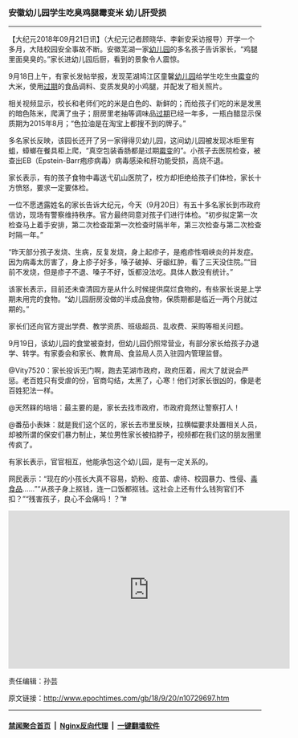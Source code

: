### 安徽幼儿园学生吃臭鸡腿霉变米 幼儿肝受损
------------------------

<p>【大纪元2018年09月21日讯】（大纪元记者顾晓华、李新安采访报导）开学一个多月，大陆校园安全事故不断。安徽芜湖一家<a href="http://www.epochtimes.com/gb/tag/%E5%B9%BC%E5%84%BF%E5%9B%AD.html">幼儿园</a>的多名孩子告诉家长，“鸡腿里面臭臭的。”家长进幼儿园后厨，看到的景象令人震惊。</p>
<p>9月18日上午，有家长发帖举报，发现芜湖鸠江区童馨<a href="http://www.epochtimes.com/gb/tag/%E5%B9%BC%E5%84%BF%E5%9B%AD.html">幼儿园</a>给学生吃生虫<a href="http://www.epochtimes.com/gb/tag/%E9%9C%89%E5%8F%98.html">霉变</a>的大米，使用<a href="http://www.epochtimes.com/gb/tag/%E8%BF%87%E6%9C%9F.html">过期</a>的食品调料、变质发臭的小鸡腿，并配发了相关照片。</p>
<p>相关视频显示，校长和老师们吃的米是白色的、新鲜的；而给孩子们吃的米是发黑的暗色陈米，爬满了虫子；厨房里老抽等调味品<a href="http://www.epochtimes.com/gb/tag/%E8%BF%87%E6%9C%9F.html">过期</a>已经一年多，一瓶白醋显示保质期为2015年8月；“色拉油是在淘宝上都搜不到的牌子。”</p>
<p>多名家长反映，该园长还开了另一家得得贝幼儿园，这间幼儿园被发现冰柜里有蛆，蟑螂在餐具柜上爬，“真空包装香肠都是过期<a href="http://www.epochtimes.com/gb/tag/%E9%9C%89%E5%8F%98.html">霉变</a>的”。小孩子去医院检查，被查出EB（Epstein-Barr疱疹病毒）病毒感染和肝功能受损，高烧不退。</p>
<p>家长表示，有的孩子食物中毒送弋矶山医院了，校方却拒绝给孩子们体检，家长十方愤怒，要求一定要体检。</p>
<p>一位不愿透露姓名的家长告诉大纪元，今天（9月20日）有五十多名家长到市政府信访，现场有警察维持秩序。官方最终同意对孩子们进行体检。“初步拟定第一次检查马上着手安排，第二次检查距第一次检查时隔半年，第三次检查与第二次检查时隔一年。”</p>
<p>“昨天部分孩子发烧、生病，反复发烧，身上起疹子，是疱疹性咽峡炎的并发症。因为病毒太厉害了，身上疹子好多，嗓子破掉、牙龈红肿，看了三天没住院。”“目前不发烧，但是疹子不退、嗓子不好，饭都没法吃。具体人数没有统计。”</p>
<p>该家长表示，目前还未查清园方是从什么时候提供腐烂食物的，有些家长说是上学期未用完的食物。“幼儿园厨房没做的半成品食物，保质期都是临近一两个月就过期的。”</p>
<p>家长们还向官方提出学费、教学资质、班级超员、乱收费、采购等相关问题。</p>
<p>9月19日，该幼儿园的食堂被查封，但幼儿园仍照常营业，有部分家长给孩子办退学、转学。有家委会和家长、教育局、食监局人员入驻园内管理监督。</p>
<p>@Vity7520：家长投诉无门啊，跑去芜湖市政府，政府压着，闹大了就说会严惩。老百姓只有受虐的份，官商勾结，太黑了，心寒！他们对家长很凶的，像是老百姓犯法一样。</p>
<p>@天然槑的培培：最主要的是，家长去找市政府，市政府竟然让警察打人！</p>
<p>@番茄小表妹：就是我们这个区的，家长去市里反映，拉横幅要求处置相关人员，却被所谓的保安们暴力制止，某位男性家长被掐脖子，视频都在我们这的朋友圈里传疯了。</p>
<p>有家长表示，官官相互，他能承包这个幼儿园，是有一定关系的。</p>
<p>网民表示：“现在的小孩长大真不容易，奶粉、疫苗、虐待、校园暴力、性侵、<a href="http://www.epochtimes.com/gb/tag/%E6%AF%92%E9%A3%9F%E5%93%81.html">毒食品</a>……”“从孩子身上抠钱，连一口饭都抠钱。这社会上还有什么钱狗官们不扣？”“残害孩子，良心不会痛吗！？”#</p>
<p style="text-align: center;"><iframe src="https://www.youtube.com/embed/zpVcGU_VubE?rel=0" width="560" height="315" frameborder="0" allowfullscreen="allowfullscreen"></iframe></p>
<p>责任编辑：孙芸</p>

原文链接：http://www.epochtimes.com/gb/18/9/20/n10729697.htm


------------------------
#### [禁闻聚合首页](https://github.com/gfw-breaker/banned-news/blob/master/README.md) &nbsp;|&nbsp; [Nginx反向代理](https://github.com/gfw-breaker/open-proxy/blob/master/README.md) &nbsp;|&nbsp; [一键翻墙软件](https://github.com/gfw-breaker/nogfw/blob/master/README.md)